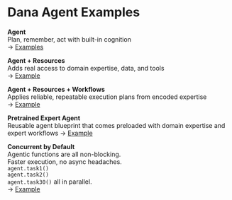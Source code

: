# Dana Agent Examples

**Agent**  
Plan, remember, act with built-in cognition  
→ [Examples](agent)

**Agent + Resources**  
Adds real access to domain expertise, data, and tools  
→ [Example](agent_with_resources_workflows/agent_with_resources.na)

**Agent + Resources + Workflows**  
Applies reliable, repeatable execution plans from encoded expertise  
→ [Example](agent_with_resources_workflows/agent_with_resources_workflows.na)

**Pretrained Expert Agent**  
Reusable agent blueprint that comes preloaded with domain expertise and expert workflows
→ [Example](expert_agent_via_dana_stdlib/cfo.na)

**Concurrent by Default**  
Agentic functions are all non-blocking.  
Faster execution, no async headaches.  
`agent.task1()`  
`agent.task2()`  
`agent.task30()` all in parallel.  
→ [Example](agent_concurrent_bydefault/agent_concurrent_bydefault.na)